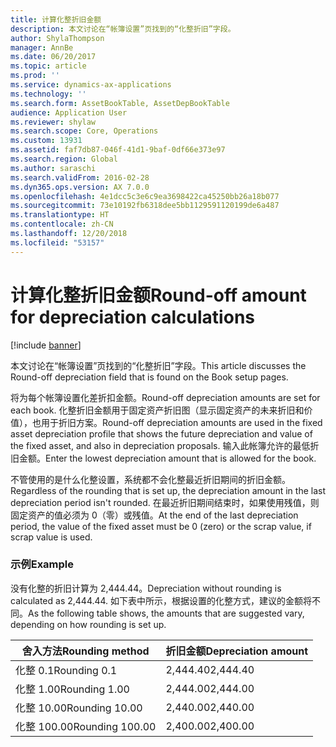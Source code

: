 ```yaml
---
title: 计算化整折旧金额
description: 本文讨论在“帐簿设置”页找到的“化整折旧”字段。
author: ShylaThompson
manager: AnnBe
ms.date: 06/20/2017
ms.topic: article
ms.prod: ''
ms.service: dynamics-ax-applications
ms.technology: ''
ms.search.form: AssetBookTable, AssetDepBookTable
audience: Application User
ms.reviewer: shylaw
ms.search.scope: Core, Operations
ms.custom: 13931
ms.assetid: faf7db87-046f-41d1-9baf-0df66e373e97
ms.search.region: Global
ms.author: saraschi
ms.search.validFrom: 2016-02-28
ms.dyn365.ops.version: AX 7.0.0
ms.openlocfilehash: 4e1dcc5c3e6c9ea3698422ca45250bb26a18b077
ms.sourcegitcommit: 73e10192fb6318dee5bb1129591120199de6a487
ms.translationtype: HT
ms.contentlocale: zh-CN
ms.lasthandoff: 12/20/2018
ms.locfileid: "53157"
---
```

# <a name="round-off-amount-for-depreciation-calculations"></a><span data-ttu-id="3c9da-103">计算化整折旧金额</span><span class="sxs-lookup"><span data-stu-id="3c9da-103">Round-off amount for depreciation calculations</span></span>

[!include [banner](../includes/banner.md)]

<span data-ttu-id="3c9da-104">本文讨论在“帐簿设置”页找到的“化整折旧”字段。</span><span class="sxs-lookup"><span data-stu-id="3c9da-104">This article discusses the Round-off depreciation field that is found on the Book setup pages.</span></span>

<span data-ttu-id="3c9da-105">将为每个帐簿设置化差折扣金额。</span><span class="sxs-lookup"><span data-stu-id="3c9da-105">Round-off depreciation amounts are set for each book.</span></span> <span data-ttu-id="3c9da-106">化整折旧金额用于固定资产折旧图（显示固定资产的未来折旧和价值），也用于折旧方案。</span><span class="sxs-lookup"><span data-stu-id="3c9da-106">Round-off depreciation amounts are used in the fixed asset depreciation profile that shows the future depreciation and value of the fixed asset, and also in depreciation proposals.</span></span> <span data-ttu-id="3c9da-107">输入此帐簿允许的最低折旧金额。</span><span class="sxs-lookup"><span data-stu-id="3c9da-107">Enter the lowest depreciation amount that is allowed for the book.</span></span> 

<span data-ttu-id="3c9da-108">不管使用的是什么化整设置，系统都不会化整最近折旧期间的折旧金额。</span><span class="sxs-lookup"><span data-stu-id="3c9da-108">Regardless of the rounding that is set up, the depreciation amount in the last depreciation period isn't rounded.</span></span> <span data-ttu-id="3c9da-109">在最近折旧期间结束时，如果使用残值，则固定资产的值必须为 0（零）或残值。</span><span class="sxs-lookup"><span data-stu-id="3c9da-109">At the end of the last depreciation period, the value of the fixed asset must be 0 (zero) or the scrap value, if scrap value is used.</span></span>

### <a name="example"></a><span data-ttu-id="3c9da-110">示例</span><span class="sxs-lookup"><span data-stu-id="3c9da-110">Example</span></span>

<span data-ttu-id="3c9da-111">没有化整的折旧计算为 2,444.44。</span><span class="sxs-lookup"><span data-stu-id="3c9da-111">Depreciation without rounding is calculated as 2,444.44.</span></span> <span data-ttu-id="3c9da-112">如下表中所示，根据设置的化整方式，建议的金额将不同。</span><span class="sxs-lookup"><span data-stu-id="3c9da-112">As the following table shows, the amounts that are suggested vary, depending on how rounding is set up.</span></span>

| <span data-ttu-id="3c9da-113">舍入方法</span><span class="sxs-lookup"><span data-stu-id="3c9da-113">Rounding method</span></span> | <span data-ttu-id="3c9da-114">折旧金额</span><span class="sxs-lookup"><span data-stu-id="3c9da-114">Depreciation amount</span></span> |
|-----------------|---------------------|
| <span data-ttu-id="3c9da-115">化整 0.1</span><span class="sxs-lookup"><span data-stu-id="3c9da-115">Rounding 0.1</span></span>    | <span data-ttu-id="3c9da-116">2,444.40</span><span class="sxs-lookup"><span data-stu-id="3c9da-116">2,444.40</span></span>            |
| <span data-ttu-id="3c9da-117">化整 1.00</span><span class="sxs-lookup"><span data-stu-id="3c9da-117">Rounding 1.00</span></span>   | <span data-ttu-id="3c9da-118">2,444.00</span><span class="sxs-lookup"><span data-stu-id="3c9da-118">2,444.00</span></span>            |
| <span data-ttu-id="3c9da-119">化整 10.00</span><span class="sxs-lookup"><span data-stu-id="3c9da-119">Rounding 10.00</span></span>  | <span data-ttu-id="3c9da-120">2,440.00</span><span class="sxs-lookup"><span data-stu-id="3c9da-120">2,440.00</span></span>            |
| <span data-ttu-id="3c9da-121">化整 100.00</span><span class="sxs-lookup"><span data-stu-id="3c9da-121">Rounding 100.00</span></span> | <span data-ttu-id="3c9da-122">2,400.00</span><span class="sxs-lookup"><span data-stu-id="3c9da-122">2,400.00</span></span>            |





